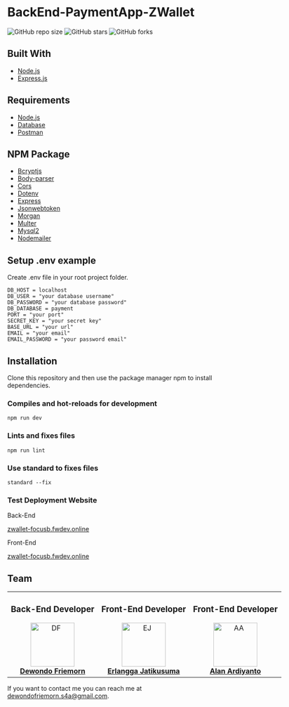 # BackEnd-PaymentApp-ZWallet

![GitHub repo size](https://img.shields.io/github/repo-size/Friemorn/POS-App-Cafe-BackEnd-Intermediate)
![GitHub stars](https://img.shields.io/github/stars/Friemorn/POS-App-Cafe-BackEnd-Intermediate?style=social)
![GitHub forks](https://img.shields.io/github/forks/Friemorn/POS-App-Cafe-BackEnd-Intermediate?style=social)

## Built With
* [Node.js](https://nodejs.org/en/)
* [Express.js](https://expressjs.com/)

## Requirements
* [Node.js](https://nodejs.org/en/)
* [Database](payment.sql)
* [Postman](Payment-App-ZWallet.postman_collection.json)

## NPM Package
* [Bcryptjs](https://www.npmjs.com/package/bcryptjs)
* [Body-parser](https://www.npmjs.com/package/body-parser)
* [Cors](https://www.npmjs.com/package/cors)
* [Dotenv](https://www.npmjs.com/package/dotenv)
* [Express](https://www.npmjs.com/package/express)
* [Jsonwebtoken](https://www.npmjs.com/package/jsonwebtoken)
* [Morgan](https://www.npmjs.com/package/morgan)
* [Multer](https://www.npmjs.com/package/multer)
* [Mysql2](https://www.npmjs.com/package/mysql2)
* [Nodemailer](https://www.npmjs.com/package/nodemailer)

## Setup .env example

Create .env file in your root project folder.

```
DB_HOST = localhost
DB_USER = "your database username"
DB_PASSWORD = "your database password"
DB_DATABASE = payment
PORT = "your port"
SECRET_KEY = "your secret key"
BASE_URL = "your url"
EMAIL = "your email"
EMAIL_PASSWORD = "your password email"
```

## Installation

Clone this repository and then use the package manager npm to install dependencies.

### Compiles and hot-reloads for development
```
npm run dev
```

### Lints and fixes files
```
npm run lint 
```

### Use standard to fixes files
```
standard --fix 
```

### Test Deployment Website
Back-End

[zwallet-focusb.fwdev.online](http://zwallet-focusb.fwdev.online/)

Front-End

[zwallet-focusb.fwdev.online](http://zwallet-focusf.fwdev.online/)

## Team

<center>
  <div style="width: 800px">
    <table style="width: 100%">
      <tr>
        <td align="center">
        <h3>Back-End Developer</h3>
          <a href="https://github.com/Friemorn">
            <img width="100" src="https://avatars1.githubusercontent.com/u/65410346?s=460&u=ab96d95c5664d273344a00a474463c811e77d0c9&v=4" alt="DF"><br/>
            <b>Dewondo Friemorn</b>
          </a>
        </td>
        <td align="center">
        <h3>Front-End Developer</h3>
          <a href="https://github.com/erlanggajatikusuma">
            <img width="100" src="https://avatars0.githubusercontent.com/u/63326823?s=460&v=4" alt="EJ"><br/>
            <b>Erlangga Jatikusuma</b>
          </a>
        </td>
        <td align="center">
        <h3>Front-End Developer</h3>
          <a href="https://github.com/alanard">
            <img width="100" src="https://avatars2.githubusercontent.com/u/67103326?s=460&u=22d27ed3b3a748f40ace032f62ccc8d1cf54b745&v=4" alt="AA"><br/>
            <b>Alan Ardiyanto</b>
          </a>
        </td>
      </tr>
    </table>
  </div>
</center>


If you want to contact me you can reach me at <dewondofriemorn.s4a@gmail.com>.

